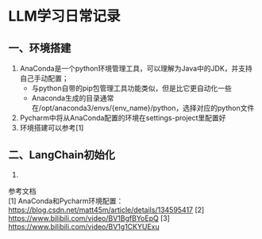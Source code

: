 # LLM学习日常记录

## 一、环境搭建
1. AnaConda是一个python环境管理工具，可以理解为Java中的JDK，并支持自己手动配置；
   - 与python自带的pip包管理工具功能类似，但是比它更自动化一些
   - Anaconda生成的目录通常在/opt/anaconda3/envs/{env_name}/python，选择对应的python文件
2. Pycharm中将从AnaConda配置的环境在settings-project里配置好
3. 环境搭建可以参考[1]

## 二、LangChain初始化
1. 






参考文档  
[1] AnaConda和Pycharm环境配置：https://blog.csdn.net/matt45m/article/details/134595417
[2] https://www.bilibili.com/video/BV1BgfBYoEpQ
[3] https://www.bilibili.com/video/BV1g1CKYUExu
